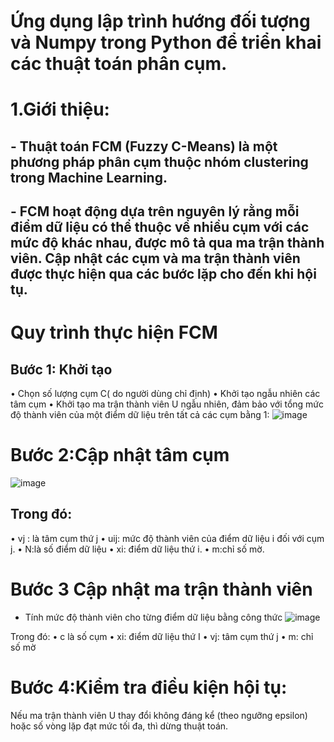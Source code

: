 # Ứng dụng lập trình hướng đối tượng và Numpy trong Python để triển khai các thuật toán phân cụm.
# 1.Giới thiệu:
## - Thuật toán FCM (Fuzzy C-Means) là một phương pháp phân cụm thuộc nhóm clustering trong Machine Learning. 
## - FCM hoạt động dựa trên nguyên lý rằng mỗi điểm dữ liệu có thể thuộc về nhiều cụm với các mức độ khác nhau, được mô tả qua ma trận thành viên. Cập nhật các cụm và ma trận thành viên được thực hiện qua các bước lặp cho đến khi hội tụ.

# Quy trình thực hiện FCM
## Bước 1: Khởi tạo
• Chọn số lượng cụm C( do người dùng chỉ định)
• Khởi tạo ngẫu nhiên các tâm cụm
• Khởi tạo ma trận thành viên U ngẫu nhiên, đảm bảo với tổng mức độ thành viên của một điểm dữ liệu trên tất cả các cụm bằng 1: 
         ![image](https://github.com/user-attachments/assets/44ea30bf-a58f-4592-84b0-f31603f55e04)



# Bước 2:Cập nhật tâm cụm
![image](https://github.com/user-attachments/assets/89f09dae-dfa2-45d2-acfd-49c50d745335)

## Trong đó: 
• vj : là tâm cụm thứ j
• uij: mức độ thành viên của điểm dữ liệu i đối với cụm j.
• N:là số điểm dữ liệu
• xi: điểm dữ liệu thứ i.
• m:chỉ số  mờ.
# Bước 3 Cập nhật ma trận thành viên
- Tính mức độ thành viên  cho từng điểm dữ liệu bằng công thức
![image](https://github.com/user-attachments/assets/c6abfc93-4f8d-4121-a4c8-ae5ce436ac5b)

Trong đó: 
• c là số cụm
• xi: điểm dữ liệu thứ I
• vj: tâm cụm thứ j
• m: chỉ số mờ



# Bước 4:Kiểm tra điều kiện hội tụ:
Nếu ma trận thành viên U thay đổi không đáng kể (theo ngưỡng epsilon) hoặc số vòng lặp đạt mức tối đa, thì dừng thuật toán.

